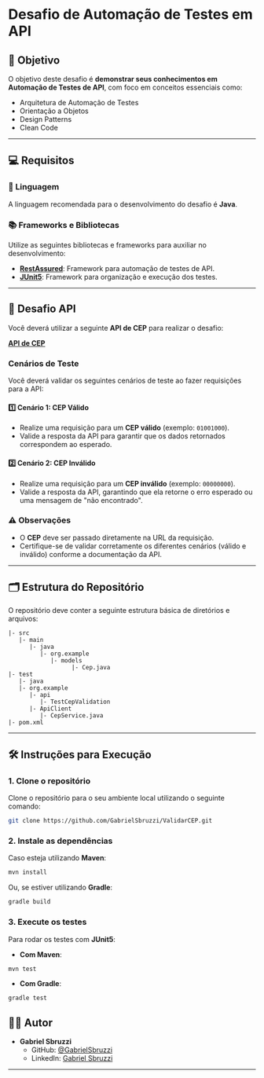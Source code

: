 # Desafio de Automação de Testes em API

## 🎯 Objetivo

O objetivo deste desafio é **demonstrar seus conhecimentos em Automação de Testes de API**, com foco em conceitos essenciais como:

- Arquitetura de Automação de Testes
- Orientação a Objetos
- Design Patterns
- Clean Code
  
---

## 💻 Requisitos

### 📌 Linguagem
A linguagem recomendada para o desenvolvimento do desafio é **Java**.

### 📚 Frameworks e Bibliotecas
Utilize as seguintes bibliotecas e frameworks para auxiliar no desenvolvimento:

- **[RestAssured](https://rest-assured.io/)**: Framework para automação de testes de API.
- **[JUnit5](https://junit.org/junit5/)**: Framework para organização e execução dos testes.

---

## 🚀 Desafio API

Você deverá utilizar a seguinte **API de CEP** para realizar o desafio:

**[API de CEP](https://viacep.com.br/ws/CEP/json)**

### Cenários de Teste

Você deverá validar os seguintes cenários de teste ao fazer requisições para a API:

#### 1️⃣ **Cenário 1: CEP Válido**
- Realize uma requisição para um **CEP válido** (exemplo: `01001000`).
- Valide a resposta da API para garantir que os dados retornados correspondem ao esperado.

#### 2️⃣ **Cenário 2: CEP Inválido**
- Realize uma requisição para um **CEP inválido** (exemplo: `00000000`).
- Valide a resposta da API, garantindo que ela retorne o erro esperado ou uma mensagem de "não encontrado".

### ⚠️ Observações

- O **CEP** deve ser passado diretamente na URL da requisição.
- Certifique-se de validar corretamente os diferentes cenários (válido e inválido) conforme a documentação da API.

---

## 🗂 Estrutura do Repositório

O repositório deve conter a seguinte estrutura básica de diretórios e arquivos:

```plaintext
|- src
   |- main
      |- java
         |- org.example
            |- models
                  |- Cep.java
|- test
   |- java
   |- org.example
      |- api
         |- TestCepValidation
      |- ApiClient
         |- CepService.java
|- pom.xml
```

---

## 🛠 Instruções para Execução

### 1. **Clone o repositório**
Clone o repositório para o seu ambiente local utilizando o seguinte comando:

```bash
git clone https://github.com/GabrielSbruzzi/ValidarCEP.git
```

### 2. **Instale as dependências**
Caso esteja utilizando **Maven**:

```bash
mvn install
```

Ou, se estiver utilizando **Gradle**:

```bash
gradle build
```

### 3. **Execute os testes**
Para rodar os testes com **JUnit5**:

- **Com Maven**:

```bash
mvn test
```

- **Com Gradle**:

```bash
gradle test
```

## 👨‍💻 Autor

- **Gabriel Sbruzzi**  
  - GitHub: [@GabrielSbruzzi](https://github.com/GabrielSbruzzi)
  - LinkedIn: [Gabriel Sbruzzi](https://www.linkedin.com/in/gabriel-sbruzzi)

---
